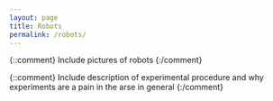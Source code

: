 ```yaml
---
layout: page
title: Robots
permalink: /robots/
---
```


{::comment}
Include pictures of robots
{:/comment}

{::comment}
Include description of experimental procedure and why experiments are a pain in
the arse in general
{:/comment}
